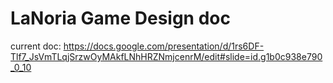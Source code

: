 # LaNoria Game Design doc

current doc: <https://docs.google.com/presentation/d/1rs6DF-Tlf7_JsVmTLqjSrzwOyMAkfLNhHRZNmjcenrM/edit#slide=id.g1b0c938e790_0_10>